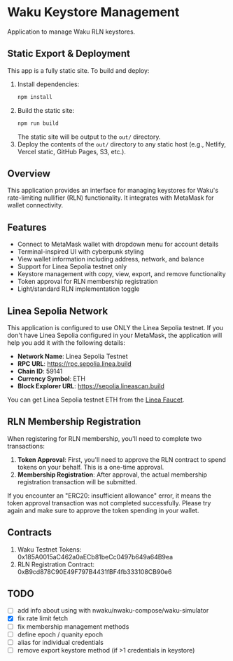 # Waku Keystore Management

Application to manage Waku RLN keystores.

## Static Export & Deployment

This app is a fully static site. To build and deploy:

1. Install dependencies:
   ```sh
   npm install
   ```
2. Build the static site:
   ```sh
   npm run build
   ```
   The static site will be output to the `out/` directory.
3. Deploy the contents of the `out/` directory to any static host (e.g., Netlify, Vercel static, GitHub Pages, S3, etc.).

## Overview

This application provides an interface for managing keystores for Waku's rate-limiting nullifier (RLN) functionality. It integrates with MetaMask for wallet connectivity.

## Features

- Connect to MetaMask wallet with dropdown menu for account details
- Terminal-inspired UI with cyberpunk styling
- View wallet information including address, network, and balance
- Support for Linea Sepolia testnet only
- Keystore management with copy, view, export, and remove functionality
- Token approval for RLN membership registration
- Light/standard RLN implementation toggle


## Linea Sepolia Network

This application is configured to use ONLY the Linea Sepolia testnet. If you don't have Linea Sepolia configured in your MetaMask, the application will help you add it with the following details:

- **Network Name**: Linea Sepolia Testnet
- **RPC URL**: https://rpc.sepolia.linea.build
- **Chain ID**: 59141
- **Currency Symbol**: ETH
- **Block Explorer URL**: https://sepolia.lineascan.build

You can get Linea Sepolia testnet ETH from the [Linea Faucet](https://faucet.goerli.linea.build/).

## RLN Membership Registration

When registering for RLN membership, you'll need to complete two transactions:

1. **Token Approval**: First, you'll need to approve the RLN contract to spend tokens on your behalf. This is a one-time approval.
2. **Membership Registration**: After approval, the actual membership registration transaction will be submitted.

If you encounter an "ERC20: insufficient allowance" error, it means the token approval transaction was not completed successfully. Please try again and make sure to approve the token spending in your wallet.

## Contracts

1. Waku Testnet Tokens: 0x185A0015aC462a0aECb81beCc0497b649a64B9ea
2. RLN Registration Contract: 0xB9cd878C90E49F797B4431fBF4fb333108CB90e6

## TODO
- [ ] add info about using with nwaku/nwaku-compose/waku-simulator
- [x] fix rate limit fetch
- [ ] fix membership management methods
- [ ] define epoch / quanity epoch
- [ ] alias for individual credentials
- [ ] remove export keystore method (if >1 credentials in keystore)